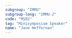 ```yaml
---
subgroup: "IMMU"
subgroup-long: "IMMU-2"
code: "MS02"
tag: "Minisymposium Speaker"
name: "Jane Heffernan"
---
```

